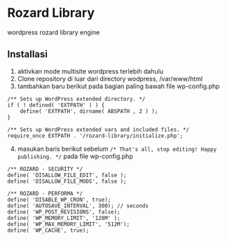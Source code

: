 # Rozard Library
wordpress rozard library engine


## Installasi

1. aktivkan mode multisite wordpress terlebih dahulu
2. Clone repository di luar dari directory wodpress, /var/www/html
3. tambahkan baru berikut pada bagian paling bawah file wp-config.php


```
/** Sets up WordPress extended directory. */
if ( ! defined( 'EXTPATH' ) ) {
	define( 'EXTPATH', dirname( ABSPATH , 2 ) ); 
}

/** Sets up WordPress extended vars and included files. */
require_once EXTPATH . '/rozard-library/initialize.php';
```

4. masukan baris berikut sebelum `/* That's all, stop editing! Happy publishing. */` pada file wp-config.php

```
/** ROZARD - SECURITY */
define( 'DISALLOW_FILE_EDIT', false );
define( 'DISALLOW_FILE_MODS', false );

/** ROZARD - PERFORMA */
define( 'DISABLE_WP_CRON', true);
define( 'AUTOSAVE_INTERVAL', 300); // seconds
define( 'WP_POST_REVISIONS', false);
define( 'WP_MEMORY_LIMIT', '128M' );
define( 'WP_MAX_MEMORY_LIMIT', '512M');
define( 'WP_CACHE', true);
```
